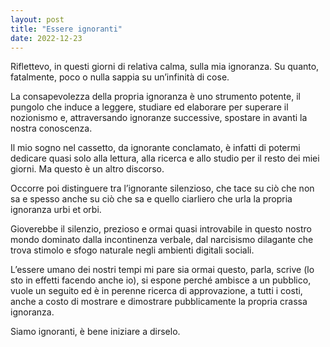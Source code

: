 ```yaml
---
layout: post
title: "Essere ignoranti"
date: 2022-12-23
---
```


Riflettevo, in questi giorni di relativa calma, sulla mia ignoranza. Su quanto, fatalmente, poco o nulla sappia su un’infinità di cose.

La consapevolezza della propria ignoranza è uno strumento potente, il pungolo che induce a leggere, studiare ed elaborare per superare il nozionismo e, attraversando ignoranze successive, spostare in avanti la nostra conoscenza.

Il mio sogno nel cassetto, da ignorante conclamato, è infatti di potermi dedicare quasi solo alla lettura, alla ricerca e allo studio per il resto dei miei giorni. Ma questo è un altro discorso.

Occorre poi distinguere tra l’ignorante silenzioso, che tace su ciò che non sa e spesso anche su ciò che sa e quello ciarliero che urla la propria ignoranza urbi et orbi.

Gioverebbe il silenzio, prezioso e ormai quasi introvabile in questo nostro mondo dominato dalla incontinenza verbale, dal narcisismo dilagante che trova stimolo e sfogo naturale negli ambienti digitali sociali.

L’essere umano dei nostri tempi mi pare sia ormai questo, parla, scrive (lo sto in effetti facendo anche io), si espone perché ambisce a un pubblico, vuole un seguito ed è in perenne ricerca di approvazione, a tutti i costi, anche a costo di mostrare e dimostrare pubblicamente la propria crassa ignoranza.

Siamo ignoranti, è bene iniziare a dirselo.


